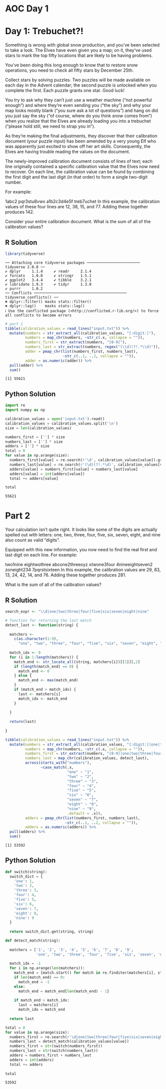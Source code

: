 # AOC Day 1

# Day 1: Trebuchet?!

Something is wrong with global snow production, and you’ve been selected
to take a look. The Elves have even given you a map; on it, they’ve used
stars to mark the top fifty locations that are likely to be having
problems.

You’ve been doing this long enough to know that to restore snow
operations, you need to check all fifty stars by December 25th.

Collect stars by solving puzzles. Two puzzles will be made available on
each day in the Advent calendar; the second puzzle is unlocked when you
complete the first. Each puzzle grants one star. Good luck!

You try to ask why they can’t just use a weather machine (“not powerful
enough”) and where they’re even sending you (“the sky”) and why your map
looks mostly blank (“you sure ask a lot of questions”) and hang on did
you just say the sky (“of course, where do you think snow comes from”)
when you realize that the Elves are already loading you into a trebuchet
(“please hold still, we need to strap you in”).

As they’re making the final adjustments, they discover that their
calibration document (your puzzle input) has been amended by a very
young Elf who was apparently just excited to show off her art skills.
Consequently, the Elves are having trouble reading the values on the
document.

The newly-improved calibration document consists of lines of text; each
line originally contained a specific calibration value that the Elves
now need to recover. On each line, the calibration value can be found by
combining the first digit and the last digit (in that order) to form a
single two-digit number.

For example:

1abc2 pqr3stu8vwx a1b2c3d4e5f treb7uchet In this example, the
calibration values of these four lines are 12, 38, 15, and 77. Adding
these together produces 142.

Consider your entire calibration document. What is the sum of all of the
calibration values?

## R Solution

``` r
library(tidyverse)
```

    ── Attaching core tidyverse packages ──────────────────────── tidyverse 2.0.0 ──
    ✔ dplyr     1.1.4     ✔ readr     2.1.4
    ✔ forcats   1.0.0     ✔ stringr   1.5.1
    ✔ ggplot2   3.4.4     ✔ tibble    3.2.1
    ✔ lubridate 1.9.3     ✔ tidyr     1.3.0
    ✔ purrr     1.0.2     
    ── Conflicts ────────────────────────────────────────── tidyverse_conflicts() ──
    ✖ dplyr::filter() masks stats::filter()
    ✖ dplyr::lag()    masks stats::lag()
    ℹ Use the conflicted package (<http://conflicted.r-lib.org/>) to force all conflicts to become errors

``` r
# part 1
tibble(calibration_values = read_lines("input.txt")) %>%
  mutate(numbers = str_extract_all(calibration_values, "[:digit:]"),
         numbers = map_chr(numbers, ~str_c(.x, collapse = "")),
         numbers_first = str_extract(numbers, "[0-9]"),
         numbers_last = str_extract(numbers, regex("(\\d)(?!.*\\d)")),
         adder = pmap_chr(list(numbers_first, numbers_last),
                          ~str_c(..1, ..2, collapse = "")),
         adder = as.numeric(adder)) %>%
  pull(adder) %>%
  sum()
```

    [1] 55621

## Python Solution

``` python
import re
import numpy as np

calibration_values = open('input.txt').read()
calibration_values = calibration_values.split('\n')
size = len(calibration_values)

numbers_first = [''] * size
numbers_last = [''] * size
adders = [''] * size
total = 0
for value in np.arange(size):
  numbers_first[value] = re.search(r'\d', calibration_values[value]).group()
  numbers_last[value] = re.search(r'(\d)(?!.*\d)', calibration_values[value]).group()
  adders[value] = numbers_first[value] + numbers_last[value]
  adders[value] = int(adders[value])
  total += adders[value]

total
```

    55621

# Part 2

Your calculation isn’t quite right. It looks like some of the digits are
actually spelled out with letters: one, two, three, four, five, six,
seven, eight, and nine also count as valid “digits”.

Equipped with this new information, you now need to find the real first
and last digit on each line. For example:

two1nine eightwothree abcone2threexyz xtwone3four 4nineeightseven2
zoneight234 7pqrstsixteen In this example, the calibration values are
29, 83, 13, 24, 42, 14, and 76. Adding these together produces 281.

What is the sum of all of the calibration values?

## R Solution

``` r
search_expr <- "\\d|one|two|three|four|five|six|seven|eight|nine"

# function for returning the last match
detect_last <- function(string) {
  
  matchers <-
    c(as.character(1:9), 
      "one", "two", "three", "four", "five", "six", "seven", "eight", "nine")
  
  match_idx <- 0
  for (i in 1:length(matchers)) {
    match_end <- str_locate_all(string, matchers[i])[[1]][,2]
    if (length(match_end) == 0) {
      match_end <- 0
    } else {
      match_end <- max(match_end)
    }
    if (match_end > match_idx) {
      last <- matchers[i]
      match_idx <- match_end
    }
    
  }
  
  return(last)
  
}

tibble(calibration_values = read_lines("input.txt")) %>%
  mutate(numbers = str_extract_all(calibration_values, "[:digit:]|one|two|three|four|five|six|seven|eight|nine"),
         numbers = map_chr(numbers, ~str_c(.x, collapse = "")),
         numbers_first = str_extract(numbers, "[0-9]|one|two|three|four|five|six|seven|eight|nine"),
         numbers_last = map_chr(calibration_values, detect_last),
         across(starts_with("numbers"), 
                ~case_match(.x,
                            "one" ~ "1",
                            "two" ~ "2",
                            "three" ~ "3",
                            "four" ~ "4",
                            "five" ~ "5",
                            "six" ~ "6",
                            "seven" ~ "7",
                            "eight" ~ "8",
                            "nine" ~ "9",
                            .default = .x)),
         adders = pmap_chr(list(numbers_first, numbers_last),
                           ~str_c(..1, ..2, collapse = "")),
         adders = as.numeric(adders)) %>% 
  pull(adders) %>%
  sum()
```

    [1] 53592

## Python Solution

``` python
def switch(string):
  switch_dict = {
    'one': 1,
    'two': 2,
    'three': 3,
    'four': 4,
    'five': 5,
    'six': 6,
    'seven': 7,
    'eight': 8,
    'nine': 9
  }
  
  return switch_dict.get(string, string)

def detect_match(string):
  
  matchers = ['1', '2', '3', '4', '5', '6', '7', '8', '9',
              'one', 'two', 'three', 'four', 'five', 'six', 'seven', 'eight', 'nine']
              
  match_idx = -1
  for i in np.arange(len(matchers)):
    match_end = [match.start() for match in re.finditer(matchers[i], string)]
    if len(match_end) == 0:
      match_end = -1
    else:
      match_end = match_end[len(match_end) - 1]
      
    if match_end > match_idx:
      last = matchers[i]
      match_idx = match_end
      
  return last

total = 0
for value in np.arange(size):
  numbers_first = re.search(r'\d|one|two|three|four|five|six|seven|eight|nine', calibration_values[value]).group()
  numbers_last = detect_match(calibration_values[value])
  numbers_first = str(switch(numbers_first))
  numbers_last = str(switch(numbers_last))
  adders = numbers_first + numbers_last
  adders = int(adders)
  total += adders
  
total
```

    53592
